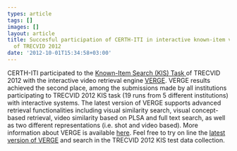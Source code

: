 ```yaml
---
types: article
tags: []
images: []
layout: article
title: Succesful participation of CERTH-ITI in interactive known-item video search
  of TRECVID 2012
date: '2012-10-01T15:34:58+03:00'
---
```

<p>CERTH-ITI participated to the <a href="http://www-nlpir.nist.gov/projects/tv2011/tv2011.html#kis" target="_blank">Known-Item Search (KIS) Task</a><a href="http://www-nlpir.nist.gov/projects/tv2012/tv2012.html#kis"> </a>of TRECVID 2012 with the interactive video retrieval engine <a href="http://mklab.iti.gr/verge" target="_blank">VERGE</a>. VERGE results achieved the second place, among the submissions made by all institutions participating to TRECVID 2012 KIS task (19 runs from 5 different institutions) with interactive systems. The latest version of VERGE supports advanced retrieval functionalities including visual similarity search, visual concept-based retrieval, video similarity based on PLSA and full text search, as well as two different representations (i.e. shot and video based). More information about VERGE is available <a href="http://mklab.iti.gr/verge" target="_blank">here</a>. Feel free to try on line the <a href="http://mklab-services.iti.gr/trec2012" target="_blank">latest version of VERGE</a> and search in the TRECVID 2012 KIS test data collection.</p>
